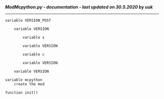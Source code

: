 ***ModMcpython.py - documentation - last updated on 30.5.2020 by uuk***
___

    variable VERSION_POST

        variable VERSION

            variable s

            variable VERSION

            variable c

            variable VERSION

        variable VERSION

    variable mcpython
        create the mod

    function init()